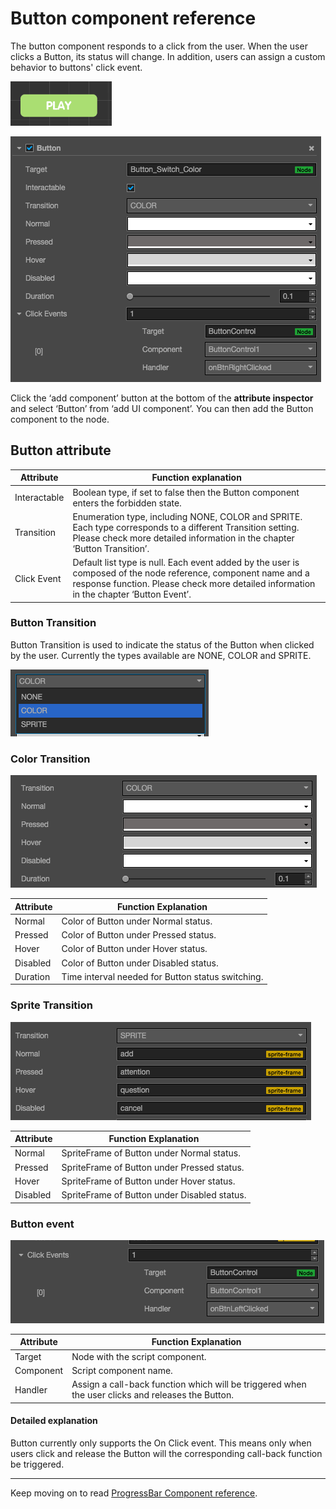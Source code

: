 # Button component reference

The button component responds to a click from the user. When the user clicks a Button, its status will change. In addition, users can assign a custom behavior to buttons' click event.

![button.png](./button/button.png)

![button-color](./button/button-color.png)

Click the ‘add component’ button at the bottom of the **attribute inspector** and select ‘Button’ from ‘add UI component’. You can then add the Button component to the node.

## Button attribute

| Attribute |   Function explanation
| -------------- | ----------- |
|Interactable| Boolean type, if set to false then the Button component enters the forbidden state.
|Transition| Enumeration type, including NONE, COLOR and SPRITE. Each type corresponds to a different Transition setting. Please check more detailed information in the chapter ‘Button Transition’.
|Click Event| Default list type is null. Each event added by the user is composed of the node reference, component name and a response function. Please check more detailed information in the chapter ‘Button Event’.


### Button Transition
Button Transition is used to indicate the status of the Button when clicked by the user. Currently the types available are NONE, COLOR and SPRITE.

![transition](./button/transition.png)

### Color Transition

![color-transition](./button/color-transition.png)


| Attribute |   Function Explanation
| -------------- | ----------- |
|Normal| Color of Button under Normal status.
|Pressed| Color of Button under Pressed status.
|Hover| Color of Button under Hover status.
|Disabled| Color of Button under Disabled status.
|Duration| Time interval needed for Button status switching.

### Sprite Transition

![sprite-transition](./button/sprite-transition.png)

| Attribute |   Function Explanation
| -------------- | ----------- |
|Normal| SpriteFrame of Button under Normal status.
|Pressed| SpriteFrame of Button under Pressed status.
|Hover| SpriteFrame of Button under Hover status.
|Disabled| SpriteFrame of Button under Disabled status.

### Button event

![button-event](./button/button-event.png)


| Attribute |   Function Explanation
| -------------- | ----------- |
|Target| Node with the script component.
|Component| Script component name.
|Handler| Assign a call-back function which will be triggered when the user clicks and releases the Button.

#### Detailed explanation

Button currently only supports the On Click event. This means only when users click and release the Button will the corresponding call-back function be triggered.

---

Keep moving on to read [ProgressBar Component reference](progress.md).
